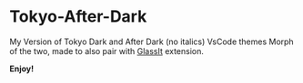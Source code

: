 # Tokyo-After-Dark


My Version of Tokyo Dark and After Dark (no italics) VsCode themes Morph of the two, made to also pair with [GlassIt] extension.


[GlassIt]: https://marketplace.visualstudio.com/items?itemName=s-nlf-fh.glassit

**Enjoy!**

